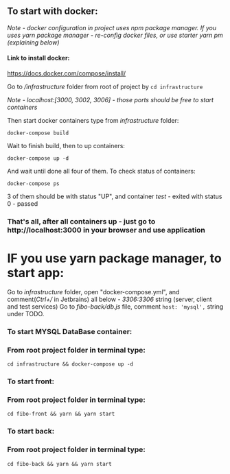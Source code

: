 ## To start with docker:

_Note - docker configuration in project uses npm package manager. If you uses yarn package manager - re-config docker files, or use starter yarn pm (explaining below)_

#### Link to install docker:

https://docs.docker.com/compose/install/

Go to _/infrastructure_ folder from root of project by
`cd infrastructure`

_Note - localhost:[3000, 3002, 3006] - those ports should be free to start containers_

Then start docker containers type from _infrastructure_ folder:

`docker-compose build`

Wait to finish build, then to up containers:

`docker-compose up -d`

And wait until done all four of them. To check status of containers:

`docker-compose ps`

3 of them should be with status "UP", and container _test_ - exited with status 0 - passed

### That's all, after all containers up - just go to http://localhost:3000 in your browser and use application

# IF you use yarn package manager, to start app:

Go to _infrastructure_ folder, open "docker-compose.yml", and comment(_Ctrl+/_ in Jetbrains) all below _- 3306:3306_ string (server, client and test services)
Go to _fibo-back/db.js_ file, comment `host: 'mysql',` string under TODO.

### To start MYSQL DataBase container:

### From root project folder in terminal type:

`cd infrastructure && docker-compose up -d`

### To start front:

### From root project folder in terminal type:

`cd fibo-front && yarn && yarn start`

### To start back:

### From root project folder in terminal type:

`cd fibo-back && yarn && yarn start`

